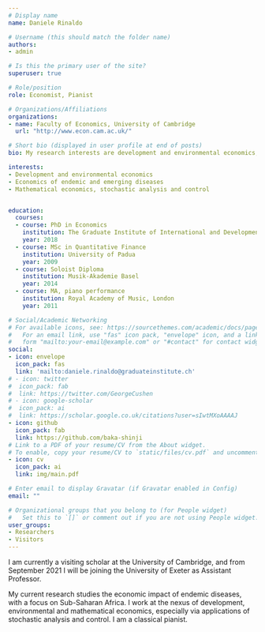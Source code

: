 ```yaml
---
# Display name
name: Daniele Rinaldo

# Username (this should match the folder name)
authors:
- admin

# Is this the primary user of the site?
superuser: true

# Role/position
role: Economist, Pianist

# Organizations/Affiliations
organizations:
- name: Faculty of Economics, University of Cambridge
  url: "http://www.econ.cam.ac.uk/"

# Short bio (displayed in user profile at end of posts)
bio: My research interests are development and environmental economics, currently focused on studying the economic impact of endemic diseases in sub-Saharan Africa. Also a pianist.

interests:
- Development and environmental economics
- Economics of endemic and emerging diseases
- Mathematical economics, stochastic analysis and control


education:
  courses:
  - course: PhD in Economics
    institution: The Graduate Institute of International and Development Studies, Geneva
    year: 2018
  - course: MSc in Quantitative Finance
    institution: University of Padua
    year: 2009
  - course: Soloist Diploma
    institution: Musik-Akademie Basel
    year: 2014
  - course: MA, piano performance
    institution: Royal Academy of Music, London
    year: 2011

# Social/Academic Networking
# For available icons, see: https://sourcethemes.com/academic/docs/page-builder/#icons
#   For an email link, use "fas" icon pack, "envelope" icon, and a link in the
#   form "mailto:your-email@example.com" or "#contact" for contact widget.
social:
- icon: envelope
  icon_pack: fas
  link: 'mailto:daniele.rinaldo@graduateinstitute.ch'
# - icon: twitter
#  icon_pack: fab
#  link: https://twitter.com/GeorgeCushen
# - icon: google-scholar
#  icon_pack: ai
#  link: https://scholar.google.co.uk/citations?user=sIwtMXoAAAAJ
- icon: github
  icon_pack: fab
  link: https://github.com/baka-shinji
# Link to a PDF of your resume/CV from the About widget.
# To enable, copy your resume/CV to `static/files/cv.pdf` and uncomment the lines below.
- icon: cv
  icon_pack: ai
  link: img/main.pdf

# Enter email to display Gravatar (if Gravatar enabled in Config)
email: ""

# Organizational groups that you belong to (for People widget)
#   Set this to `[]` or comment out if you are not using People widget.
user_groups:
- Researchers
- Visitors
---
```


I am currently a visiting scholar at the University of Cambridge, and from September 2021 I will be joining the University of Exeter as Assistant Professor. 

My current research studies the economic impact of endemic diseases, with a focus on Sub-Saharan Africa. I work at the nexus of development, environmental and mathematical economics, especially via applications of stochastic analysis and control. I am a classical pianist.
